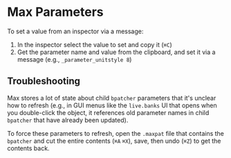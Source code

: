 # Max Parameters

To set a value from an inspector via a message:

1. In the inspector select the value to set and copy it (`⌘C`)
2. Get the parameter name and value from the clipboard, and set it via a message (e.g., `_parameter_unitstyle 8`)

## Troubleshooting

Max stores a lot of state about child `bpatcher` parameters that it's unclear how to refresh (e.g., in GUI menus like the `live.banks` UI that opens when you double-click the object, it references old parameter names in child `bpatcher` that have already been updated).

To force these parameters to refresh, open the `.maxpat` file that contains the `bpatcher` and cut the entire contents (`⌘A` `⌘X`), save, then undo (`⌘Z`) to get the contents back.
